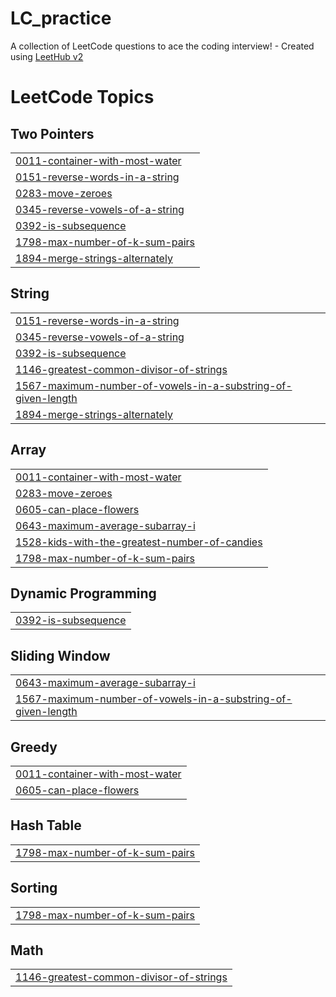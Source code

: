 # LC_practice
A collection of LeetCode questions to ace the coding interview! - Created using [LeetHub v2](https://github.com/arunbhardwaj/LeetHub-2.0)

<!---LeetCode Topics Start-->
# LeetCode Topics
## Two Pointers
|  |
| ------- |
| [0011-container-with-most-water](https://github.com/SindhuraSriram/LC_practice/tree/master/0011-container-with-most-water) |
| [0151-reverse-words-in-a-string](https://github.com/SindhuraSriram/LC_practice/tree/master/0151-reverse-words-in-a-string) |
| [0283-move-zeroes](https://github.com/SindhuraSriram/LC_practice/tree/master/0283-move-zeroes) |
| [0345-reverse-vowels-of-a-string](https://github.com/SindhuraSriram/LC_practice/tree/master/0345-reverse-vowels-of-a-string) |
| [0392-is-subsequence](https://github.com/SindhuraSriram/LC_practice/tree/master/0392-is-subsequence) |
| [1798-max-number-of-k-sum-pairs](https://github.com/SindhuraSriram/LC_practice/tree/master/1798-max-number-of-k-sum-pairs) |
| [1894-merge-strings-alternately](https://github.com/SindhuraSriram/LC_practice/tree/master/1894-merge-strings-alternately) |
## String
|  |
| ------- |
| [0151-reverse-words-in-a-string](https://github.com/SindhuraSriram/LC_practice/tree/master/0151-reverse-words-in-a-string) |
| [0345-reverse-vowels-of-a-string](https://github.com/SindhuraSriram/LC_practice/tree/master/0345-reverse-vowels-of-a-string) |
| [0392-is-subsequence](https://github.com/SindhuraSriram/LC_practice/tree/master/0392-is-subsequence) |
| [1146-greatest-common-divisor-of-strings](https://github.com/SindhuraSriram/LC_practice/tree/master/1146-greatest-common-divisor-of-strings) |
| [1567-maximum-number-of-vowels-in-a-substring-of-given-length](https://github.com/SindhuraSriram/LC_practice/tree/master/1567-maximum-number-of-vowels-in-a-substring-of-given-length) |
| [1894-merge-strings-alternately](https://github.com/SindhuraSriram/LC_practice/tree/master/1894-merge-strings-alternately) |
## Array
|  |
| ------- |
| [0011-container-with-most-water](https://github.com/SindhuraSriram/LC_practice/tree/master/0011-container-with-most-water) |
| [0283-move-zeroes](https://github.com/SindhuraSriram/LC_practice/tree/master/0283-move-zeroes) |
| [0605-can-place-flowers](https://github.com/SindhuraSriram/LC_practice/tree/master/0605-can-place-flowers) |
| [0643-maximum-average-subarray-i](https://github.com/SindhuraSriram/LC_practice/tree/master/0643-maximum-average-subarray-i) |
| [1528-kids-with-the-greatest-number-of-candies](https://github.com/SindhuraSriram/LC_practice/tree/master/1528-kids-with-the-greatest-number-of-candies) |
| [1798-max-number-of-k-sum-pairs](https://github.com/SindhuraSriram/LC_practice/tree/master/1798-max-number-of-k-sum-pairs) |
## Dynamic Programming
|  |
| ------- |
| [0392-is-subsequence](https://github.com/SindhuraSriram/LC_practice/tree/master/0392-is-subsequence) |
## Sliding Window
|  |
| ------- |
| [0643-maximum-average-subarray-i](https://github.com/SindhuraSriram/LC_practice/tree/master/0643-maximum-average-subarray-i) |
| [1567-maximum-number-of-vowels-in-a-substring-of-given-length](https://github.com/SindhuraSriram/LC_practice/tree/master/1567-maximum-number-of-vowels-in-a-substring-of-given-length) |
## Greedy
|  |
| ------- |
| [0011-container-with-most-water](https://github.com/SindhuraSriram/LC_practice/tree/master/0011-container-with-most-water) |
| [0605-can-place-flowers](https://github.com/SindhuraSriram/LC_practice/tree/master/0605-can-place-flowers) |
## Hash Table
|  |
| ------- |
| [1798-max-number-of-k-sum-pairs](https://github.com/SindhuraSriram/LC_practice/tree/master/1798-max-number-of-k-sum-pairs) |
## Sorting
|  |
| ------- |
| [1798-max-number-of-k-sum-pairs](https://github.com/SindhuraSriram/LC_practice/tree/master/1798-max-number-of-k-sum-pairs) |
## Math
|  |
| ------- |
| [1146-greatest-common-divisor-of-strings](https://github.com/SindhuraSriram/LC_practice/tree/master/1146-greatest-common-divisor-of-strings) |
<!---LeetCode Topics End-->